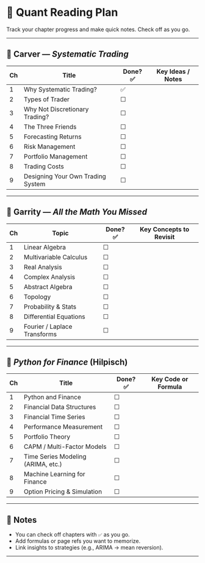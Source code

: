 # 🧠 Quant Reading Plan

Track your chapter progress and make quick notes. Check off as you go.

---

## 📘 Carver — *Systematic Trading*

| Ch | Title                                   | Done? ✅ | Key Ideas / Notes |
|----|-----------------------------------------|---------|-------------------|
| 1  | Why Systematic Trading?                 | ✅      |                   |
| 2  | Types of Trader                         | ☐       |                   |
| 3  | Why Not Discretionary Trading?          | ☐       |                   |
| 4  | The Three Friends                       | ☐       |                   |
| 5  | Forecasting Returns                     | ☐       |                   |
| 6  | Risk Management                         | ☐       |                   |
| 7  | Portfolio Management                    | ☐       |                   |
| 8  | Trading Costs                           | ☐       |                   |
| 9  | Designing Your Own Trading System       | ☐       |                   |

---

## 📘 Garrity — *All the Math You Missed*

| Ch | Topic                                   | Done? ✅ | Key Concepts to Revisit |
|----|-----------------------------------------|---------|--------------------------|
| 1  | Linear Algebra                          | ☐       |                          |
| 2  | Multivariable Calculus                  | ☐       |                          |
| 3  | Real Analysis                           | ☐       |                          |
| 4  | Complex Analysis                        | ☐       |                          |
| 5  | Abstract Algebra                        | ☐       |                          |
| 6  | Topology                                | ☐       |                          |
| 7  | Probability & Stats                     | ☐       |                          |
| 8  | Differential Equations                  | ☐       |                          |
| 9  | Fourier / Laplace Transforms            | ☐       |                          |

---

## 📘 *Python for Finance* (Hilpisch)

| Ch | Title                                   | Done? ✅ | Key Code or Formula |
|----|-----------------------------------------|---------|---------------------|
| 1  | Python and Finance                      | ☐       |                     |
| 2  | Financial Data Structures               | ☐       |                     |
| 3  | Financial Time Series                   | ☐       |                     |
| 4  | Performance Measurement                 | ☐       |                     |
| 5  | Portfolio Theory                        | ☐       |                     |
| 6  | CAPM / Multi-Factor Models              | ☐       |                     |
| 7  | Time Series Modeling (ARIMA, etc.)      | ☐       |                     |
| 8  | Machine Learning for Finance            | ☐       |                     |
| 9  | Option Pricing & Simulation             | ☐       |                     |

---

## 📌 Notes

- You can check off chapters with `✅` as you go.
- Add formulas or page refs you want to memorize.
- Link insights to strategies (e.g., ARIMA → mean reversion).

---